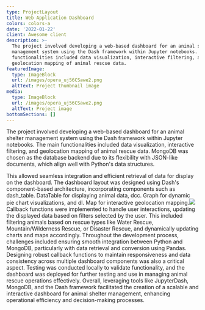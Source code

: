```yaml
---
type: ProjectLayout
title: Web Application Dashboard
colors: colors-a
date: '2022-01-22'
client: Awesome client
description: >-
  The project involved developing a web-based dashboard for an animal shelter
  management system using the Dash framework within Jupyter notebooks. The main
  functionalities included data visualization, interactive filtering, and
  geolocation mapping of animal rescue data. 
featuredImage:
  type: ImageBlock
  url: /images/opera_uj56CSawe2.png
  altText: Project thumbnail image
media:
  type: ImageBlock
  url: /images/opera_uj56CSawe2.png
  altText: Project image
bottomSections: []
---
```

The project involved developing a web-based dashboard for an animal shelter management system using the Dash framework within Jupyter notebooks. The main functionalities included data visualization, interactive filtering, and geolocation mapping of animal rescue data. MongoDB was chosen as the database backend due to its flexibility with JSON-like documents, which align well with Python's data structures.

This allowed seamless integration and efficient retrieval of data for display on the dashboard. The dashboard layout was designed using Dash's component-based architecture, incorporating components such as dash\_table. DataTable for displaying animal data, dcc. Graph for dynamic pie chart visualizations, and dl. Map for interactive geolocation mapping.![](https://preview--chloerbrit-930a6.stackbit.dev/images/opera_41PoCfSgDK.png) Callback functions were implemented to handle user interactions, updating the displayed data based on filters selected by the user. This included filtering animals based on rescue types like Water Rescue, Mountain/Wilderness Rescue, or Disaster Rescue, and dynamically updating charts and maps accordingly. Throughout the development process, challenges included ensuring smooth integration between Python and MongoDB, particularly with data retrieval and conversion using Pandas. Designing robust callback functions to maintain responsiveness and data consistency across multiple dashboard components was also a critical aspect. Testing was conducted locally to validate functionality, and the dashboard was deployed for further testing and use in managing animal rescue operations effectively. Overall, leveraging tools like JupyterDash, MongoDB, and the Dash framework facilitated the creation of a scalable and interactive dashboard for animal shelter management, enhancing operational efficiency and decision-making processes.
